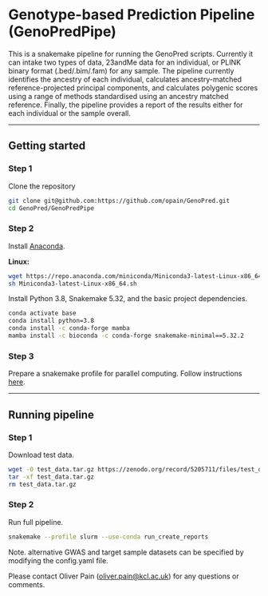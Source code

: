 # Genotype-based Prediction Pipeline (GenoPredPipe)

This is a snakemake pipeline for running the GenoPred scripts. Currently it can intake two types of data, 23andMe data for an individual, or PLINK binary format (.bed/.bim/.fam) for any sample. The pipeline currently identifies the ancestry of each individual, calculates ancestry-matched reference-projected principal components, and calculates polygenic scores using a range of methods standardised using an ancestry matched reference. Finally, the pipeline provides a report of the results either for each individual or the sample overall.

***

## Getting started

### Step 1

Clone the repository

```bash
git clone git@github.com:https://github.com/opain/GenoPred.git
cd GenoPred/GenoPredPipe
```

### Step 2

Install [Anaconda](https://conda.io/en/latest/miniconda.html).

**Linux:**
```bash
wget https://repo.anaconda.com/miniconda/Miniconda3-latest-Linux-x86_64.sh
sh Miniconda3-latest-Linux-x86_64.sh
```

Install Python 3.8, Snakemake 5.32, and the basic project dependencies.

```bash
conda activate base
conda install python=3.8
conda install -c conda-forge mamba
mamba install -c bioconda -c conda-forge snakemake-minimal==5.32.2
```

### Step 3

Prepare a snakemake profile for parallel computing. Follow instructions [here](https://snakemake.readthedocs.io/en/stable/executing/cli.html#profiles). 

***

## Running pipeline

### Step 1

Download test data.

```bash
wget -O test_data.tar.gz https://zenodo.org/record/5205711/files/test_data.tar.gz?download=1
tar -xf test_data.tar.gz
rm test_data.tar.gz
```

### Step 2

Run full pipeline.

```bash
snakemake --profile slurm --use-conda run_create_reports
```



Note. alternative GWAS and target sample datasets can be specified by modifying the config.yaml file.

Please contact Oliver Pain (oliver.pain@kcl.ac.uk) for any questions or comments.